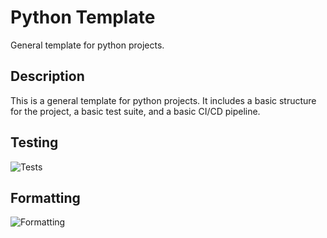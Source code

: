 # Python Template

General template for python projects.

## Description

This is a general template for python projects. It includes a basic structure for the project, a basic test suite, and a basic CI/CD pipeline.

## Testing

![Tests](https://github.com/SimonLeiner/Template/actions/workflows/tests.yml/badge.svg)

## Formatting

![Formatting](https://github.com/SimonLeiner/Template/actions/workflows/ruff.yml/badge.svg)
